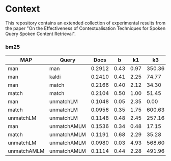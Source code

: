 # Context

This repository contains an extended collection of experimental results from the paper "On the Effectiveness of Contextualisation Techniques for Spoken Query Spoken Content Retrieval".

### bm25

|MAP|Query|Docs|b|k1|k3|d|
|---|---|---|---|---|---|---|
|man|man|0.2912|0.43|0.97|350.36|2.04|
|man|kaldi|0.2410|0.41|2.25|74.77|1.92|
|man|match|0.2166|0.40|2.12|34.30|1.61|
|match|match|0.2104|0.50|1.00|51.45|1.95|
|man|unmatchLM|0.1048|0.05|2.35|0.00|2.36|
|match|unmatchLM|0.0956|0.35|1.75|600.63|1.30|
|unmatchLM|unmatchLM|0.1148|0.48|2.45|257.16|1.85|
|man|unmatchAMLM|0.1536|0.34|0.48|17.15|1.72|
|match|unmatchAMLM|0.1191|0.68|2.29|35.28|3.10|
|unmatchLM|unmatchAMLM|0.0980|0.03|4.93|568.60|1.66|
|unmatchAMLM|unmatchAMLM|0.1114|0.44|2.28|491.96|1.87|
